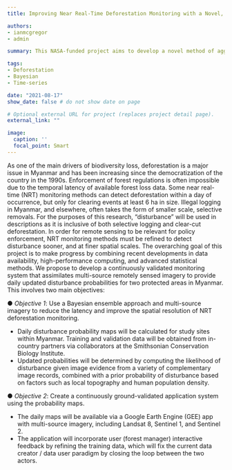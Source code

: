 ```yaml
---
title: Improving Near Real-Time Deforestation Monitoring with a Novel, Multi-Source Bayesian Method

authors:
- ianmcgregor
- admin

summary: This NASA-funded project aims to develop a novel method of aggregating multi-source satellite data while accounting for trade-offs in temporal latency and spatial accuracy. We also incorporate Bayesian updating with the goal of creating a daily deforestation probability map.

tags:
- Deforestation
- Bayesian
- Time-series

date: "2021-08-17" 
show_date: false # do not show date on page

# Optional external URL for project (replaces project detail page).
external_link: ""

image:
  caption: ''
  focal_point: Smart
---
```


As one of the main drivers of biodiversity loss, deforestation is a major issue in Myanmar and has been increasing since the democratization of the country in the 1990s. Enforcement of forest regulations is often impossible due to the temporal latency of available forest loss data. Some near real-time (NRT) monitoring methods can detect deforestation within a day of occurrence, but only for clearing events at least 6 ha in size. Illegal logging in Myanmar, and elsewhere, often takes the form of smaller scale, selective removals. For the purposes of this research, “disturbance” will be used in descriptions as it is inclusive of both selective logging and clear-cut deforestation. In order for remote sensing to be relevant for policy enforcement, NRT monitoring methods must be refined to detect disturbance sooner, and at finer spatial scales. The overarching goal of this project is to make progress by combining recent developments in data availability, high-performance computing, and advanced statistical methods. We propose to develop a continuously validated monitoring system that assimilates multi-source remotely sensed imagery to provide daily updated disturbance probabilities for two protected areas in Myanmar. This involves two main objectives:

● *Objective 1*: Use a Bayesian ensemble approach and multi-source imagery to reduce the latency and improve the spatial resolution of NRT deforestation monitoring.
- Daily disturbance probability maps will be calculated for study sites within Myanmar. Training and validation data will be obtained from in-country partners via collaborators at the Smithsonian Conservation Biology Institute.
- Updated probabilities will be determined by computing the likelihood of disturbance given image evidence from a variety of complementary image records, combined with a prior probability of disturbance based on factors such as local topography and human population density.

● *Objective 2*: Create a continuously ground-validated application system using the probability maps.
- The daily maps will be available via a Google Earth Engine (GEE) app with multi-source imagery, including Landsat 8, Sentinel 1, and Sentinel 2.
- The application will incorporate user (forest manager) interactive feedback by refining the training data, which will fix the current data creator / data user paradigm by closing the loop between the two actors.
